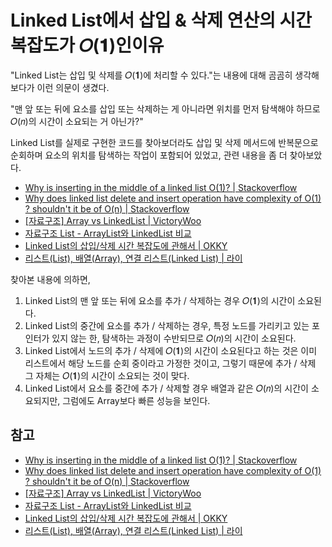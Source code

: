 # Linked List에서 삽입 & 삭제 연산의 시간복잡도가 𝑂(𝟏)인이유

"Linked List는 삽입 및 삭제를 𝑂(𝟏)에 처리할 수 있다."는 내용에 대해 곰곰히 생각해보다가 이런 의문이 생겼다.

"맨 앞 또는 뒤에 요소를 삽입 또는 삭제하는 게 아니라면 위치를 먼저 탐색해야 하므로 𝑂(𝑛)의 시간이 소요되는 거 아닌가?"

Linked List를 실제로 구현한 코드를 찾아보더라도 삽입 및 삭제 메서드에 반복문으로 순회하며 요소의 위치를 탐색하는 작업이 포함되어 있었고, 관련 내용을 좀 더 찾아보았다.

- [Why is inserting in the middle of a linked list O(1)? | Stackoverflow](https://stackoverflow.com/questions/840648/why-is-inserting-in-the-middle-of-a-linked-list-o1)
- [Why does linked list delete and insert operation have complexity of O(1) ? shouldn't it be of O(n) | Stackoverflow](https://stackoverflow.com/questions/42849486/why-does-linked-list-delete-and-insert-operation-have-complexity-of-o1-shoul/42849562)
- [[자료구조] Array vs LinkedList | VictoryWoo](https://woovictory.github.io/2018/12/27/DataStructure-Diff-of-Array-LinkedList/)
- [자료구조 List - ArrayList와 LinkedList 비교](https://manducku.tistory.com/33)
- [Linked List의 삽입/삭제 시간 복잡도에 관해서 | OKKY](https://okky.kr/article/536061?note=1591525)
- [리스트(List), 배열(Array), 연결 리스트(Linked List) | 라이](https://m.blog.naver.com/PostView.nhn?blogId=kks227&logNo=220781402507&proxyReferer=https:%2F%2Fwww.google.com%2F)

찾아본 내용에 의하면,

1. Linked List의 맨 앞 또는 뒤에 요소를 추가 / 삭제하는 경우 𝑂(𝟏)의 시간이 소요된다.
2. Linked List의 중간에 요소를 추가 / 삭제하는 경우, 특정 노드를 가리키고 있는 포인터가 있지 않는 한, 탐색하는 과정이 수반되므로 𝑂(𝑛)의 시간이 소요된다.
3. Linked List에서 노드의 추가 / 삭제에 𝑂(𝟏)의 시간이 소요된다고 하는 것은 이미 리스트에서 해당 노드를 순회 중이라고 가정한 것이고, 그렇기 때문에 추가 / 삭제 그 자체는 𝑂(𝟏)의 시간이 소요되는 것이 맞다.
4. Linked List에서 요소를 중간에 추가 / 삭제할 경우 배열과 같은 𝑂(𝑛)의 시간이 소요되지만, 그럼에도 Array보다 빠른 성능을 보인다.

## 참고

- [Why is inserting in the middle of a linked list O(1)? | Stackoverflow](https://stackoverflow.com/questions/840648/why-is-inserting-in-the-middle-of-a-linked-list-o1)
- [Why does linked list delete and insert operation have complexity of O(1) ? shouldn't it be of O(n) | Stackoverflow](https://stackoverflow.com/questions/42849486/why-does-linked-list-delete-and-insert-operation-have-complexity-of-o1-shoul/42849562)
- [[자료구조] Array vs LinkedList | VictoryWoo](https://woovictory.github.io/2018/12/27/DataStructure-Diff-of-Array-LinkedList/)
- [자료구조 List - ArrayList와 LinkedList 비교](https://manducku.tistory.com/33)
- [Linked List의 삽입/삭제 시간 복잡도에 관해서 | OKKY](https://okky.kr/article/536061?note=1591525)
- [리스트(List), 배열(Array), 연결 리스트(Linked List) | 라이](https://m.blog.naver.com/PostView.nhn?blogId=kks227&logNo=220781402507&proxyReferer=https:%2F%2Fwww.google.com%2F)
